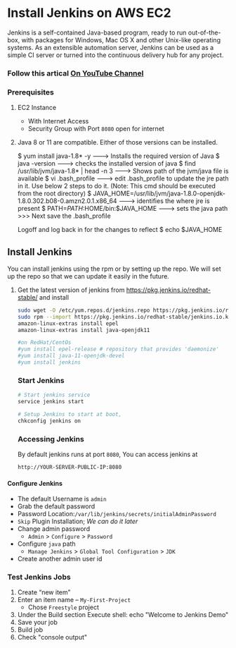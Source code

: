 # Install Jenkins on AWS EC2
Jenkins is a self-contained Java-based program, ready to run out-of-the-box, with packages for Windows, Mac OS X and other Unix-like operating systems. As an extensible automation server, Jenkins can be used as a simple CI server or turned into the continuous delivery hub for any project.

### Follow this artical [On YouTube Channel](https://youtu.be/ERR7cqW28FY)

### Prerequisites
1. EC2 Instance 
   - With Internet Access
   - Security Group with Port `8080` open for internet
2. Java 8 or 11 are compatible. Either of those versions can be installed.  

   $  yum install java-1.8* -y                         ---> Installs the required version of Java
   $  java -version                                    ---> checks the installed version of java
   $  find /usr/lib/jvm/java-1.8* | head -n 3          ---> Shows path of the jvm/java file is available
   $  vi .bash_profile                                 ---> edit .bash_profile to update the jre path in it. Use below 2 steps to do it. (Note: This cmd should be executed from the root directory)
   $  JAVA_HOME=/usr/lib/jvm/java-1.8.0-openjdk-1.8.0.302.b08-0.amzn2.0.1.x86_64 ---> identifies the where jre is present
   $  PATH=$PATH:$HOME/bin:$JAVA_HOME                  ---> sets the java path >>> Next save the .bash_profile
   
   Logoff and log back in for the changes to reflect
   $  echo $JAVA_HOME
   
## Install Jenkins
 You can install jenkins using the rpm or by setting up the repo. We will set up the repo so that we can update it easily in the future.
1. Get the latest version of jenkins from https://pkg.jenkins.io/redhat-stable/ and install
   ```sh
   sudo wget -O /etc/yum.repos.d/jenkins.repo https://pkg.jenkins.io/redhat-stable/jenkins.repo
   sudo rpm --import https://pkg.jenkins.io/redhat-stable/jenkins.io.key
   amazon-linux-extras install epel 
   amazon-linux-extras install java-openjdk11  
   
   #on RedHat/CentOs 
   #yum install epel-release # repository that provides 'daemonize'
   #yum install java-11-openjdk-devel
   #yum install jenkins
   ```

   ### Start Jenkins
   ```sh
   # Start jenkins service
   service jenkins start

   # Setup Jenkins to start at boot,
   chkconfig jenkins on
   ```

   ### Accessing Jenkins
   By default jenkins runs at port `8080`, You can access jenkins at
   ```sh
   http://YOUR-SERVER-PUBLIC-IP:8080
   ```
  #### Configure Jenkins
- The default Username is `admin`
- Grab the default password 
- Password Location:`/var/lib/jenkins/secrets/initialAdminPassword`
- `Skip` Plugin Installation; _We can do it later_
- Change admin password
   - `Admin` > `Configure` > `Password`
- Configure `java` path
  - `Manage Jenkins` > `Global Tool Configuration` > `JDK`  
- Create another admin user id

### Test Jenkins Jobs
1. Create “new item”
1. Enter an item name – `My-First-Project`
   - Chose `Freestyle` project
1. Under the Build section
	Execute shell: echo "Welcome to Jenkins Demo"
1. Save your job 
1. Build job
1. Check "console output"
